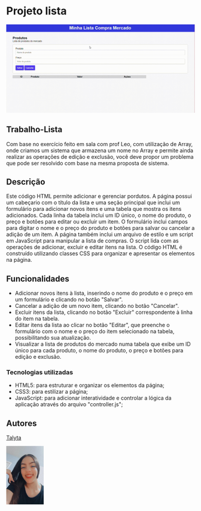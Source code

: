 # Projeto lista

![image info](img/Video.gif)

## Trabalho-Lista

Com base no exercício feito em sala com prof Leo, com utilização de Array, onde criamos um sistema que armazena um nome no Array e permite ainda realizar as operações de edição e exclusão, você deve propor um problema que pode ser resolvido com base na mesma proposta de sistema.

## Descrição
Este código HTML permite adicionar e gerenciar pordutos. A página possui um cabeçario com o título da lista e uma seção principal que inclui um formulário para adicionar novos itens e uma tabela que mostra os itens adicionados. Cada linha da tabela inclui um ID único, o nome do produto, o preço e botões para editar ou excluir um item. O formulário inclui campos para digitar o nome e o preço do produto e botões para salvar ou cancelar a adição de um item. A página também inclui um arquivo de estilo e um script em JavaScript para manipular a lista de compras. O script lida com as operações de adicionar, excluir e editar itens na lista. O código HTML é construído utilizando classes CSS para organizar e apresentar os elementos na página.


## Funcionalidades

- Adicionar novos itens à lista, inserindo o nome do produto e o preço em um formulário e clicando no botão "Salvar".
- Cancelar a adição de um novo item, clicando no botão "Cancelar".
- Excluir itens da lista, clicando no botão "Excluir" correspondente à linha do item na tabela.
- Editar itens da lista ao clicar no botão "Editar", que preenche o formulário com o nome e o preço do item selecionado na tabela, possibilitando sua atualização.
- Visualizar a lista de produtos do mercado numa tabela que exibe um ID único para cada produto, o nome do produto, o preço e botões para edição e exclusão.

### Tecnologias utilizadas

- HTML5: para estruturar e organizar os elementos da página;
- CSS3: para estilizar a página;
- JavaScript: para adicionar interatividade e controlar a lógica da aplicação através do arquivo "controller.js";

## Autores

[Talyta](https://github.com/poxxataly26/portfolio-pessoal)

<img src="https://github.com/poxxataly26/portfolio-pessoal/blob/main/Img/foto.jpeg" width="100px">
